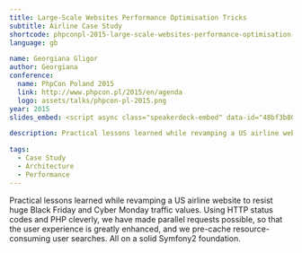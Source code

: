 ```yaml
---
title: Large-Scale Websites Performance Optimisation Tricks
subtitle: Airline Case Study
shortcode: phpconpl-2015-large-scale-websites-performance-optimisation-tricks
language: gb

name: Georgiana Gligor
author: Georgiana
conference:
  name: PhpCon Poland 2015
  link: http://www.phpcon.pl/2015/en/agenda
  logo: assets/talks/phpcon-pl-2015.png
year: 2015
slides_embed: <script async class="speakerdeck-embed" data-id="48bf3b80e8dc462c849d2a8bda5c396a" data-ratio="1.33333333333333" src="//speakerdeck.com/assets/embed.js"></script>

description: Practical lessons learned while revamping a US airline website to resist huge Black Friday and Cyber Monday traffic values. Using HTTP status codes and PHP cleverly, we have made parallel requests possible, so that the user experience is greatly enhanced, and we pre-cache resource-consuming user searches. All on a solid Symfony2 foundation.

tags:
  - Case Study
  - Architecture
  - Performance
---
```


Practical lessons learned while revamping a US airline website to resist huge Black Friday and Cyber Monday traffic values. Using HTTP status codes and PHP cleverly, we have made parallel requests possible, so that the user experience is greatly enhanced, and we pre-cache resource-consuming user searches. All on a solid Symfony2 foundation.

